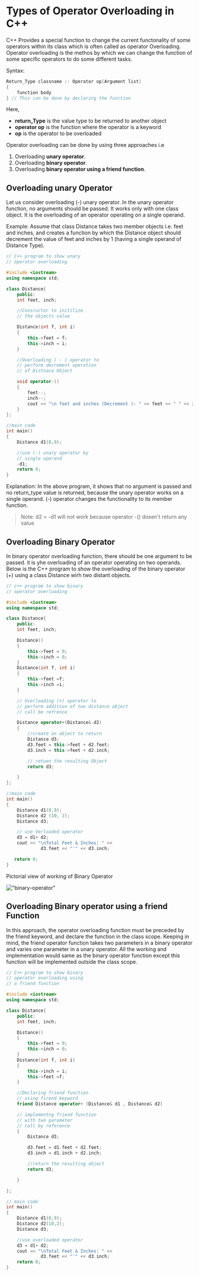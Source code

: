# Types of Operator Overloading in C++
C++ Provides a special function to change the current functonality of some operators within its class which is often called as operator Overloading. Operator overloading is the methos by which we can change the function of some specific operators to do some different tasks.

Syntax:
```c++
Return_Type classname :: Operator op(Argument list)
{
    function body
} // This can be done by declaring the function 
```
Here,
- **return_Type** is the value type to be returned to another object
- **operator op** is the function where the operator is a keyword 
- **op** is the operator to be overloaded 

Operator overloading can be done by using three approaches i.e 

1. Overloading **unary operator**.
1. Overloading **binary operator**.
1. Overloading **binary operator using a friend function**.

## Overloading unary Operator
Let us consider overloading (-) unary operator. In the unary operator function, no arguments should be passed. It works only with one class object. It is the overloading of an operator operating on a single operand.

Example: Assume that class Distance takes two member objects i.e. feet and inches, and creates a function by which the Distance object should decrement the value of feet and inches by 1 (having a single operand of Distance Type). 

```c++
// C++ program to show unary 
// operator overloading 

#include <iostream>
using namespace std;

class Distance{
    public:
    int feet, inch;

    //Consructor to initilize 
    // the objects value

    Distance(int f, int i)
    {
        this->feet = f;
        this->inch = i;
    }

    //Overloading ( - ) operator to 
    // perform decrement operation 
    // of Distnace Object 

    void operator-()
    {
        feet--;
        inch--;
        cout << "\n feet and inches (Decrement ): " << feet << " " << inch;
    }
};

//main code 
int main()
{
    Distance d1(8,9);

    //use (-) unary operator by
    // single operand 
    -d1;
    return 0;
}
```
Explanation: In the above program, it shows that no argument is passed and no return_type value is returned, because the unary operator works on a single operand. (-) operator changes the functionality to its member function.
> Note: d2 = -d1 will not work because operator -() dosen't return any value

## Overloading Binary Operator
In binary operator overloading function, there should be one argument to be passed. it is yhe overloading of an operator operating on two operands. Below is the C++ program to show the overloading of the binary operator (+) using a class Distance wirh two distant objects.

```c++
// c++ program to show binary 
// operator overloading 

#include <iostream>
using namespace std;

class Distance{
    public:
    int feet, inch;

    Distance()
    {
        this->feet = 0;
        this->inch = 0;
    }
    Distance(int f, int i)
    {
        this->feet =f;
        this->inch =i;
    }

    // Overloading (+) operator to 
    // perform addition of two distance object
    // call be refrence 

    Distance operator+(Distance& d2)
    {
        //create an object to return 
        Distance d3;
        d3.feet = this->feet + d2.feet;
        d3.inch = this->feet + d2.inch;

        // retuen the resulting Object
        return d3;

    }
};

//main code 
int main()
{
    Distance d1(8,9);
    Distance d2 (10, 2);
    Distance d3;

    // use Verloaded operator
    d3 = d1+ d2;
    cout << "\nTotal Feet & Inches: " <<  
             d3.feet << "'" << d3.inch;

   return 0;          
}
```

Pictorial view of working of Binary Operator

!["binary-operator"](/images/binary-operator.png)

## Overloading Binary operator using a friend Function 

In this approach, the operator overloading function must be preceded by the friend keyword, and declare the function in the class scope. Keeping in mind, the friend operator function takes two parameters in a binary operator and varies one parameter in a unary operator. All the working and implementation would same as the binary operator function except this function will be implemented outside the class scope.

```c++
// C++ program to show binary 
// operator overloading using 
// a friend function 

#include <iostream>
using namespace std;

class Distance{
    public:
    int feet, inch;

    Distance()
    {
        this->feet = 0;
        this->inch = 0;
    }
    Distance(int f, int i)
    {
        this->inch = i;
        this->feet =f;
    }

    //Declaring friend function
    // using firend keyword 
    friend Distance operator+ (Distance& d1 , Distance& d2)

    // implementng friend function 
    // with two parameter 
    // call by reference 
    {
        Distance d3;

        d3.feet = d1.feet + d2.feet;
        d3.inch = d1.inch + d2.inch;

        //return the resulting object 
        return d3;

    }

};

// main code 
int main()
{
    Distance d1(8,9);
    Distance d2(10,2);
    Distance d3;

    //use overloaded operator
    d3 = d1+ d2;
    cout << "\nTotal Feet & Inches: " <<  
             d3.feet << "'" << d3.inch; 
    return 0;
}
```
